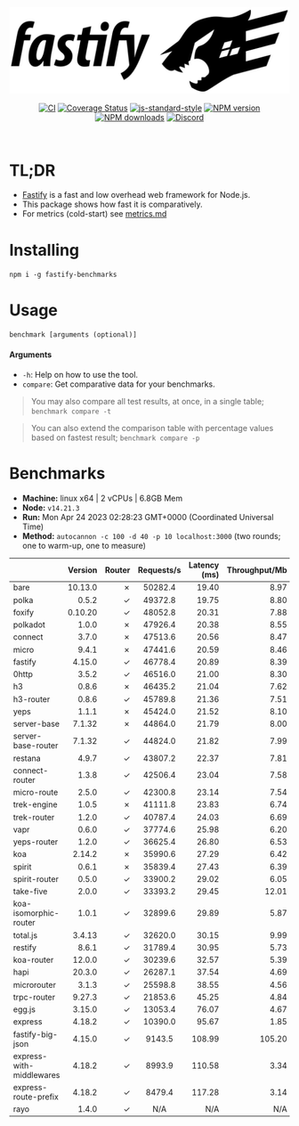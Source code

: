 <div align="center">
  <img src="https://github.com/fastify/graphics/raw/HEAD/fastify-landscape-outlined.svg" width="650" height="auto"/>
</div>

<div align="center">

[![CI](https://github.com/fastify/fastify/workflows/ci/badge.svg)](https://github.com/fastify/fastify/actions/workflows/ci.yml)
[![Coverage Status](https://coveralls.io/repos/github/fastify/fastify/badge.svg?branch=master)](https://coveralls.io/github/fastify/fastify?branch=master)
[![js-standard-style](https://img.shields.io/badge/code%20style-standard-brightgreen.svg?style=flat)](http://standardjs.com/)
[![NPM version](https://img.shields.io/npm/v/fastify.svg?style=flat)](https://www.npmjs.com/package/fastify)
[![NPM downloads](https://img.shields.io/npm/dm/fastify.svg?style=flat)](https://www.npmjs.com/package/fastify) [![Discord](https://img.shields.io/discord/725613461949906985)](https://discord.gg/fastify)

</div>
<br />

# TL;DR

* [Fastify](https://github.com/fastify/fastify) is a fast and low overhead web framework for Node.js.
* This package shows how fast it is comparatively.
* For metrics (cold-start) see [metrics.md](./METRICS.md)

# Installing

```
npm i -g fastify-benchmarks
```

# Usage

```
benchmark [arguments (optional)]
```

#### Arguments

* `-h`: Help on how to use the tool.
* `compare`: Get comparative data for your benchmarks.

> You may also compare all test results, at once, in a single table; `benchmark compare -t`

> You can also extend the comparison table with percentage values based on fastest result; `benchmark compare -p`
# Benchmarks

* __Machine:__ linux x64 | 2 vCPUs | 6.8GB Mem
* __Node:__ `v14.21.3`
* __Run:__ Mon Apr 24 2023 02:28:23 GMT+0000 (Coordinated Universal Time)
* __Method:__ `autocannon -c 100 -d 40 -p 10 localhost:3000` (two rounds; one to warm-up, one to measure)

|                          | Version | Router | Requests/s | Latency (ms) | Throughput/Mb |
| :--                      | --:     | --:    | :-:        | --:          | --:           |
| bare                     | 10.13.0 | ✗      | 50282.4    | 19.40        | 8.97          |
| polka                    | 0.5.2   | ✓      | 49372.8    | 19.75        | 8.80          |
| foxify                   | 0.10.20 | ✓      | 48052.8    | 20.31        | 7.88          |
| polkadot                 | 1.0.0   | ✗      | 47926.4    | 20.38        | 8.55          |
| connect                  | 3.7.0   | ✗      | 47513.6    | 20.56        | 8.47          |
| micro                    | 9.4.1   | ✗      | 47441.6    | 20.59        | 8.46          |
| fastify                  | 4.15.0  | ✓      | 46778.4    | 20.89        | 8.39          |
| 0http                    | 3.5.2   | ✓      | 46516.0    | 21.00        | 8.30          |
| h3                       | 0.8.6   | ✗      | 46435.2    | 21.04        | 7.62          |
| h3-router                | 0.8.6   | ✓      | 45789.8    | 21.36        | 7.51          |
| yeps                     | 1.1.1   | ✗      | 45424.0    | 21.52        | 8.10          |
| server-base              | 7.1.32  | ✗      | 44864.0    | 21.79        | 8.00          |
| server-base-router       | 7.1.32  | ✓      | 44824.0    | 21.82        | 7.99          |
| restana                  | 4.9.7   | ✓      | 43807.2    | 22.37        | 7.81          |
| connect-router           | 1.3.8   | ✓      | 42506.4    | 23.04        | 7.58          |
| micro-route              | 2.5.0   | ✓      | 42300.8    | 23.14        | 7.54          |
| trek-engine              | 1.0.5   | ✗      | 41111.8    | 23.83        | 6.74          |
| trek-router              | 1.2.0   | ✓      | 40787.4    | 24.03        | 6.69          |
| vapr                     | 0.6.0   | ✓      | 37774.6    | 25.98        | 6.20          |
| yeps-router              | 1.2.0   | ✓      | 36625.4    | 26.80        | 6.53          |
| koa                      | 2.14.2  | ✗      | 35990.6    | 27.29        | 6.42          |
| spirit                   | 0.6.1   | ✗      | 35839.4    | 27.43        | 6.39          |
| spirit-router            | 0.5.0   | ✓      | 33900.2    | 29.02        | 6.05          |
| take-five                | 2.0.0   | ✓      | 33393.2    | 29.45        | 12.01         |
| koa-isomorphic-router    | 1.0.1   | ✓      | 32899.6    | 29.89        | 5.87          |
| total.js                 | 3.4.13  | ✓      | 32620.0    | 30.15        | 9.99          |
| restify                  | 8.6.1   | ✓      | 31789.4    | 30.95        | 5.73          |
| koa-router               | 12.0.0  | ✓      | 30239.6    | 32.57        | 5.39          |
| hapi                     | 20.3.0  | ✓      | 26287.1    | 37.54        | 4.69          |
| microrouter              | 3.1.3   | ✓      | 25598.8    | 38.55        | 4.56          |
| trpc-router              | 9.27.3  | ✓      | 21853.6    | 45.25        | 4.84          |
| egg.js                   | 3.15.0  | ✓      | 13053.4    | 76.07        | 4.67          |
| express                  | 4.18.2  | ✓      | 10390.0    | 95.67        | 1.85          |
| fastify-big-json         | 4.15.0  | ✓      | 9143.5     | 108.99       | 105.20        |
| express-with-middlewares | 4.18.2  | ✓      | 8993.9     | 110.58       | 3.34          |
| express-route-prefix     | 4.18.2  | ✓      | 8479.4     | 117.28       | 3.14          |
| rayo                     | 1.4.0   | ✓      | N/A        | N/A          | N/A           |
